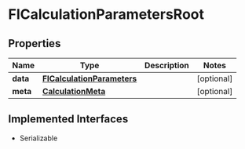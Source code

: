 

# FICalculationParametersRoot


## Properties

Name | Type | Description | Notes
------------ | ------------- | ------------- | -------------
**data** | [**FICalculationParameters**](FICalculationParameters.md) |  |  [optional]
**meta** | [**CalculationMeta**](CalculationMeta.md) |  |  [optional]


## Implemented Interfaces

* Serializable


